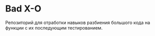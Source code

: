 # Bad X-O

Репозиторий для отработки навыков разбиения большого кода на функции с их последующим тестированием.